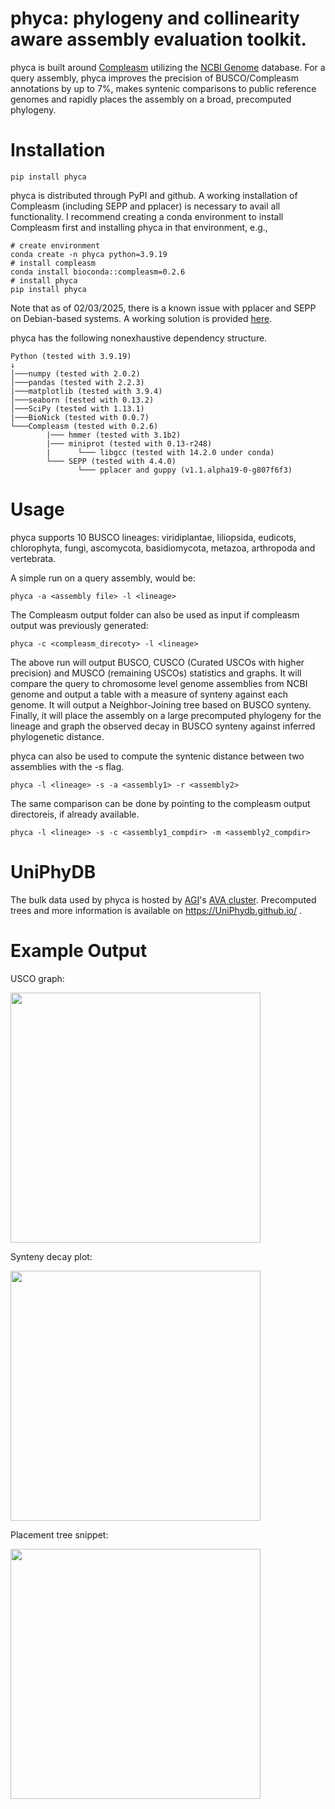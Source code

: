 # phyca: **phy**logeny and **c**ollinearity **a**ware assembly evaluation toolkit.

phyca is built around [Compleasm](https://github.com/huangnengCSU/compleasm/) utilizing the [NCBI Genome](https://www.ncbi.nlm.nih.gov/datasets/genome/) database. For a query assembly, phyca improves the precision of BUSCO/Compleasm annotations by up to 7%, makes syntenic comparisons to public reference genomes and rapidly places the assembly on a broad, precomputed phylogeny.

# Installation
```
pip install phyca
```

phyca is distributed through PyPI and github. A working installation of Compleasm (including SEPP and pplacer) is necessary to avail all functionality. I recommend creating a conda environment to install Compleasm first and installing phyca in that environment, e.g.,

```
# create environment
conda create -n phyca python=3.9.19
# install compleasm
conda install bioconda::compleasm=0.2.6
# install phyca
pip install phyca
```

Note that as of 02/03/2025, there is a known issue with pplacer and SEPP on Debian-based systems. A working solution is provided [here](https://github.com/smirarab/sepp/issues/140).

phyca has the following nonexhaustive dependency structure.
```
Python (tested with 3.9.19)
↓
│───numpy (tested with 2.0.2)
│───pandas (tested with 2.2.3)
|───matplotlib (tested with 3.9.4)
│───seaborn (tested with 0.13.2)
│───SciPy (tested with 1.13.1)
|───BioNick (tested with 0.0.7)
└───Compleasm (tested with 0.2.6)
        |─── hmmer (tested with 3.1b2)
        |─── miniprot (tested with 0.13-r248)
        |      └─── libgcc (tested with 14.2.0 under conda)
        └─── SEPP (tested with 4.4.0)
               └─── pplacer and guppy (v1.1.alpha19-0-g807f6f3) 
```

# Usage

phyca supports 10 BUSCO lineages: viridiplantae, liliopsida, eudicots, chlorophyta, fungi, ascomycota, basidiomycota, metazoa, arthropoda and vertebrata.

A simple run on a query assembly, would be:
```
phyca -a <assembly file> -l <lineage>
```
The Compleasm output folder can also be used as input if compleasm output was previously generated:
```
phyca -c <compleasm_direcoty> -l <lineage>
```

The above run will output BUSCO, CUSCO (Curated USCOs with higher precision) and MUSCO (remaining USCOs) statistics and graphs. It will compare the query to chromosome level genome assemblies from NCBI genome and output a table with a measure of synteny against each genome. It will output a Neighbor-Joining tree based on BUSCO synteny. Finally, it will place the assembly on a large precomputed phylogeny for the lineage and graph the observed decay in BUSCO synteny against inferred phylogenetic distance.


phyca can also be used to compute the syntenic distance between two assemblies with the -s flag. 
```
phyca -l <lineage> -s -a <assembly1> -r <assembly2>
```
The same comparison can be done by pointing to the compleasm output directoreis, if already available.
```
phyca -l <lineage> -s -c <assembly1_compdir> -m <assembly2_compdir>
```

# UniPhyDB
The bulk data used by phyca is hosted by [AGI](https://www.genome.arizona.edu/)'s [AVA cluster](https://www.genome.arizona.edu/services/instrumentation.html). Precomputed trees and more information is available on https://UniPhydb.github.io/ . 



# Example Output

USCO graph:

<img src="https://ava.genome.arizona.edu/UniPhy/web/USCO_bars.png" width="400">

Synteny decay plot:

<img src="https://ava.genome.arizona.edu/UniPhy/web/syndecay.png" width="400">


Placement tree snippet: 

<img src="https://ava.genome.arizona.edu/UniPhy/web/placement_snippet.png" width=400>